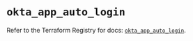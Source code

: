 # `okta_app_auto_login`

Refer to the Terraform Registry for docs: [`okta_app_auto_login`](https://registry.terraform.io/providers/okta/okta/4.13.0/docs/resources/app_auto_login).
